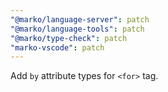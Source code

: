 ```yaml
---
"@marko/language-server": patch
"@marko/language-tools": patch
"@marko/type-check": patch
"marko-vscode": patch
---
```


Add `by` attribute types for `<for>` tag.
